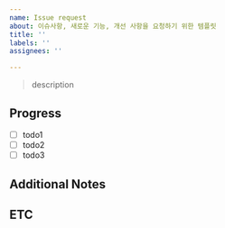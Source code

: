 ```yaml
---
name: Issue request
about: 이슈사항, 새로운 기능, 개선 사항을 요청하기 위한 템플릿
title: ''
labels: ''
assignees: ''

---
```


> description
<!-- 여기에 이슈 또는 작업의 설명을 작성하세요 -->

## Progress
- [ ] todo1
- [ ] todo2
- [ ] todo3

## Additional Notes
<!-- 여기에는 기타 필요한 사항이나 추가 정보를 작성하세요 -->

## ETC
<!-- 여기에 기타 참고 사항이나 주석을 작성하세요 -->
